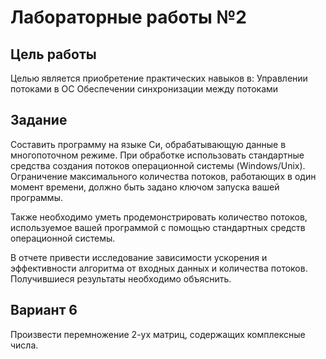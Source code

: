 # Лабораторные работы №2
## Цель работы
Целью является приобретение практических навыков в:
Управлении потоками в ОС
Обеспечении синхронизации между потоками

## Задание
Составить программу на языке Си, обрабатывающую данные в многопоточном режиме. При обработке использовать стандартные средства создания потоков операционной системы (Windows/Unix). Ограничение максимального количества потоков, работающих в один момент времени, должно быть задано ключом запуска вашей программы.

Также необходимо уметь продемонстрировать количество потоков, используемое вашей программой с помощью стандартных средств операционной системы.

В отчете привести исследование зависимости ускорения и эффективности алгоритма от входных данных и количества потоков. Получившиеся результаты необходимо объяснить.

## Вариант 6
Произвести перемножение 2-ух матриц, содержащих комплексные числа.
